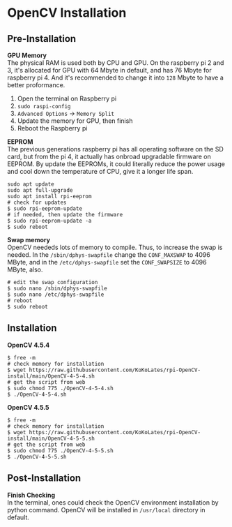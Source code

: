 # OpenCV Installation

## Pre-Installation

**GPU Memory** <br>
The physical RAM is used both by CPU and GPU. On the raspberry pi 2 and 3, it's allocated for GPU with 64 Mbyte in default, and has 76 Mbyte for raspberry pi 4. And it's recommended to change it into `128` Mbyte to have a better proformance.

1. Open the terminal on Raspberry pi
2. `sudo raspi-config` 
3. `Advanced Options` $\rightarrow$ `Memory Split`
4. Update the memory for GPU, then finish
5. Reboot the Raspberry pi

**EEPROM** <br>
The previous generations raspberry pi has all operating software on the SD card, but from the pi 4, it actually has onbroad upgradable firmware on EEPROM. By update the EEPROMs, it could literally reduce the power usage and cool down the temperature of CPU, give it a longer life span.
```shell
sudo apt update
sudo apt full-upgrade
sudo apt install rpi-eeprom
# check for updates
$ sudo rpi-eeprom-update
# if needed, then update the firmware
$ sudo rpi-eeprom-update -a
$ sudo reboot
```

**Swap memory** <br>
OpenCV neededs lots of memory to compile. Thus, to increase the swap is needed. In the `/sbin/dphys-swapfile` change the `CONF_MAXSWAP` to 4096 MByte, and in the `/etc/dphys-swapfile` set the `CONF_SWAPSIZE` to 4096 MByte, also.
```shell
# edit the swap configuration
$ sudo nano /sbin/dphys-swapfile
$ sudo nano /etc/dphys-swapfile
# reboot
$ sudo reboot
```

## Installation
**OpenCV 4.5.4**
```shell
$ free -m
# check memory for installation
$ wget https://raw.githubusercontent.com/KoKoLates/rpi-OpenCV-install/main/OpenCV-4-5-4.sh
# get the script from web
$ sudo chmod 775 ./OpenCV-4-5-4.sh
$ ./OpenCV-4-5-4.sh
```

**OpenCV 4.5.5**
```shell
$ free -m
# check memory for installation
$ wget https://raw.githubusercontent.com/KoKoLates/rpi-OpenCV-install/main/OpenCV-4-5-5.sh
# get the script from web
$ sudo chmod 775 ./OpenCV-4-5-5.sh
$ ./OpenCV-4-5-5.sh
```

## Post-Installation
**Finish Checking**<br>
In the terminal, ones could check the OpenCV environment installation by python command. OpenCV will be installed in `/usr/local` directory in default.
